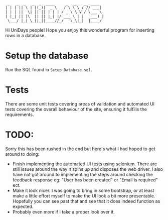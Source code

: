 
     _   _  _   _  _  ____     _  __   __ ____  
    | | | || \ | |(_)|  _ \   / \ \ \ / // ___| 
    | | | ||  \| || || | | | / _ \ \ V / \___ \ 
    | |_| || |\  || || |_| |/ ___ \ | |   ___) |
     \___/ |_| \_||_||____//_/   \_\|_|  |____/ 


Hi UniDays people! Hope you enjoy this wonderful program for inserting rows in a database.

# Setup the database
Run the SQL found in `Setup_Database.sql`.

# Tests
There are some unit tests covering areas of validation and automated UI tests covering the overall behaviour of the site, ensuring it fulfills the requirements.

# TODO:
Sorry this has been rushed in the end but here's what I had hoped to get  around to doing:
-	Finish implementing the automated UI tests using selenium. There are still issues around the way it spins up and disposes the web driver. I also have not got around to implementing the steps around checking the feedback response eg: "User has been created" or "Email is required" ect.
-	Make it look nicer. I was going to bring in some bootstrap, or at least make a little effort myself to make the UI look a bit more presentable. Hopefully you can see past that and see that it does indeed function as expected.
-	Probably even more if I take a proper look over it.

